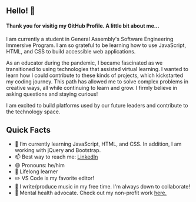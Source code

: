 ## Hello! 👋

#### Thank you for visitig my GitHub Profile. A little bit about me...

I am currently a student in General Assembly's Software Engineering Immersive Program. I am so grateful to be learning how to use JavaScript, HTML, and CSS to build accessible web applications.

As an educator during the pandemic, I became fascinated as we transitioned to using technologies that assisted virtual learning. I wanted to learn how I could contribute to these kinds of projects, which kickstarted my coding journey. This path has allowed me to solve complex problems in creative ways, all while continuing to learn and grow. I firmly believe in asking questions and staying curious!

I am excited to build platforms used by our future leaders and contribute to the technology space.

## Quick Facts

- 🌱 I’m currently learning JavaScript, HTML, and CSS. In addition, I am working with jQuery and Bootstrap.
- 📫 Best way to reach me: [LinkedIn](https://www.linkedin.com/mellisporter)
- 😄 Pronouns: he/him
- :blue_book: Lifelong learner
- :pencil2: VS Code is my favorite editor!
- :musical_note: I write/produce music in my free time. I'm always down to collaborate!
- :sparkling_heart: Mental health advocate. Check out my non-profit work [here.](https://www.lookalive.co)
